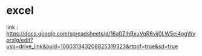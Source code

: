 # excel

link : https://docs.google.com/spreadsheets/d/16a0ZIhBxuVqR6vij0LW5ei4ogWvorxlg/edit?usp=drive_link&ouid=106031343208825319323&rtpof=true&sd=true
